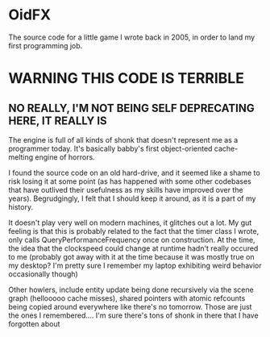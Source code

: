 # OidFX

The source code for a little game I wrote back in 2005, in order to land my first programming job.

# WARNING THIS CODE IS TERRIBLE
## NO REALLY, I'M NOT BEING SELF DEPRECATING HERE, IT REALLY IS
The engine is full of all kinds of shonk that doesn't represent me as a programmer today. It's basically babby's first object-oriented cache-melting engine of horrors.

I found the source code on an old hard-drive, and it seemed like a shame to risk losing it at some point (as has happened with some other codebases that have outlived their usefulness as my skills have improved over the years). Begrudgingly, I felt that I should keep it around, as it is a part of my history. 

It doesn't play very well on modern machines, it glitches out a lot.
My gut feeling is that this is probably related to the fact that the timer class I wrote, only calls QueryPerformanceFrequency once on construction. At the time, the idea that the clockspeed could change at runtime hadn't really occured to me (probably got away with it at the time because it was mostly true on my desktop? I'm pretty sure I remember my laptop exhibiting weird behavior occasionally though)

Other howlers, include entity update being done recursively via the scene graph (hellooooo cache misses), shared pointers with atomic refcounts being copied around everywhere like there's no tomorrow. 
Those are just the ones I remembered.... I'm sure there's tons of shonk in there that I have forgotten about